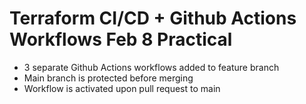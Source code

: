 # Terraform CI/CD + Github Actions Workflows Feb 8 Practical

- 3 separate Github Actions workflows added to feature branch
- Main branch is protected before merging
- Workflow is activated upon pull request to main
